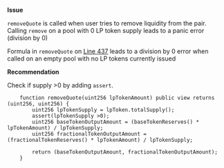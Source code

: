 **Issue**

`removeQuote` is called when user tries to remove liquidity from the pair. Calling `remove` on a pool with 0 LP token supply leads to a panic error (division by 0)

Formula in `removeQuote` on [Line 437](https://github.com/code-423n4/2022-12-caviar/blob/0212f9dc3b6a418803dbfacda0e340e059b8aae2/src/Pair.sol#L437) leads to a division by 0 error when called on an empty pool with no LP tokens currently issued

**Recommendation**

Check if supply >0 by adding `assert`. 

```
    function removeQuote(uint256 lpTokenAmount) public view returns (uint256, uint256) {
        uint256 lpTokenSupply = lpToken.totalSupply();
        assert(lpTokenSupply >0);
        uint256 baseTokenOutputAmount = (baseTokenReserves() * lpTokenAmount) / lpTokenSupply;
        uint256 fractionalTokenOutputAmount = (fractionalTokenReserves() * lpTokenAmount) / lpTokenSupply;

        return (baseTokenOutputAmount, fractionalTokenOutputAmount);
    }
```
